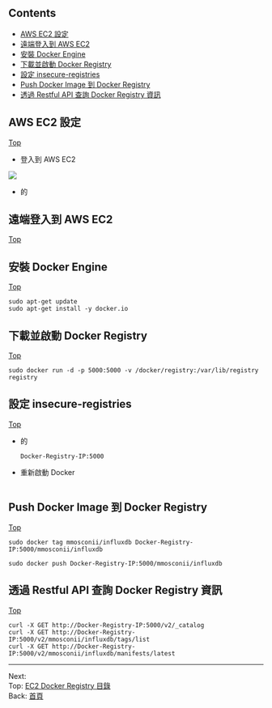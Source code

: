 ## Contents
- [AWS EC2 設定](#aws-ec2-設定)
- [遠端登入到 AWS EC2](#遠端登入到-aws-ec2)
- [安裝 Docker Engine](#安裝-docker-engine)
- [下載並啟動 Docker Registry](#下載並啟動-docker-registry)
- [設定 insecure-registries](#設定-insecure-registries)
- [Push Docker Image 到 Docker Registry](#push-docker-image-到-docker-registry)
- [透過 Restful API 查詢 Docker Registry 資訊](#透過-restful-api-查詢-docker-registry-資訊)

## AWS EC2 設定
[Top](#contents)

* 登入到 AWS EC2 

![](https://oranwind.s3.amazonaws.com/2018/Sep/_____2018_09_11___2_42_25-1536648162101.png)

* 的

## 遠端登入到 AWS EC2
[Top](#contents)

## 安裝 Docker Engine
[Top](#contents)

```
sudo apt-get update
sudo apt-get install -y docker.io
```



## 下載並啟動 Docker Registry
[Top](#contents)

```
sudo docker run -d -p 5000:5000 -v /docker/registry:/var/lib/registry registry
```



## 設定 insecure-registries
[Top](#contents)

- 的

  ```
  Docker-Registry-IP:5000
  ```


- 重新啟動 Docker 

  ```
  
  ```


## Push Docker Image 到 Docker Registry
[Top](#contents)

```
sudo docker tag mmosconii/influxdb Docker-Registry-IP:5000/mmosconii/influxdb

sudo docker push Docker-Registry-IP:5000/mmosconii/influxdb
```



## 透過 Restful API 查詢 Docker Registry 資訊
[Top](#contents)

```
curl -X GET http://Docker-Registry-IP:5000/v2/_catalog
curl -X GET http://Docker-Registry-IP:5000/v2/mmosconii/influxdb/tags/list
curl -X GET http://Docker-Registry-IP:5000/v2/mmosconii/influxdb/manifests/latest
```


--------------------------------
Next: []() <br>
Top: [EC2 Docker Registry 目錄](#contents)<br>
Back: [首頁](https://github.com/ArcherHuang/Docker#contents)

